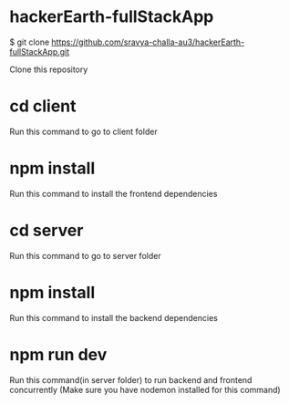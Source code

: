 # hackerEarth-fullStackApp

$ git clone https://github.com/sravya-challa-au3/hackerEarth-fullStackApp.git

Clone this repository  

# cd client 
Run this command to go to client folder

# npm install
Run this command to install the frontend dependencies

# cd server 
Run this command to go to server folder

# npm install
Run this command to install the backend dependencies

# npm run dev
Run this command(in server folder) to run backend and frontend concurrently (Make sure you have nodemon installed for this command)
